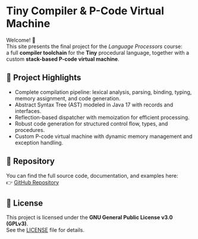 # Tiny Compiler & P-Code Virtual Machine

Welcome! 👋  
This site presents the final project for the *Language Processors* course:  
a full **compiler toolchain** for the **Tiny** procedural language, together with a custom **stack-based P-code virtual machine**.

## 🚀 Project Highlights
- Complete compilation pipeline: lexical analysis, parsing, binding, typing, memory assignment, and code generation.  
- Abstract Syntax Tree (AST) modeled in Java 17 with records and interfaces.  
- Reflection-based dispatcher with memoization for efficient processing.  
- Robust code generation for structured control flow, types, and procedures.  
- Custom P-code virtual machine with dynamic memory management and exception handling.  

## 📂 Repository
You can find the full source code, documentation, and examples here:  
👉 [GitHub Repository](https://github.com/TU_USUARIO/NOMBRE_DEL_REPO)

## 📝 License
This project is licensed under the **GNU General Public License v3.0 (GPLv3)**.  
See the [LICENSE](LICENSE) file for details.

